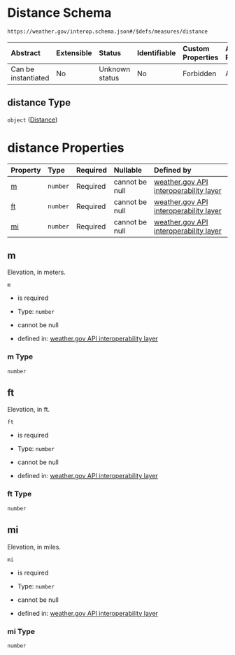 # Distance Schema

```txt
https://weather.gov/interop.schema.json#/$defs/measures/distance
```



| Abstract            | Extensible | Status         | Identifiable | Custom Properties | Additional Properties | Access Restrictions | Defined In                                                                                                 |
| :------------------ | :--------- | :------------- | :----------- | :---------------- | :-------------------- | :------------------ | :--------------------------------------------------------------------------------------------------------- |
| Can be instantiated | No         | Unknown status | No           | Forbidden         | Allowed               | none                | [interop-layer.schema.json\*](../../../api-interop-layer/interop-layer.schema.json "open original schema") |

## distance Type

`object` ([Distance](interop-layer-defs-measures-distance.md))

# distance Properties

| Property  | Type     | Required | Nullable       | Defined by                                                                                                                                                                       |
| :-------- | :------- | :------- | :------------- | :------------------------------------------------------------------------------------------------------------------------------------------------------------------------------- |
| [m](#m)   | `number` | Required | cannot be null | [weather.gov API interoperability layer](interop-layer-defs-measures-distance-properties-m.md "https://weather.gov/interop.schema.json#/$defs/measures/distance/properties/m")   |
| [ft](#ft) | `number` | Required | cannot be null | [weather.gov API interoperability layer](interop-layer-defs-measures-distance-properties-ft.md "https://weather.gov/interop.schema.json#/$defs/measures/distance/properties/ft") |
| [mi](#mi) | `number` | Required | cannot be null | [weather.gov API interoperability layer](interop-layer-defs-measures-distance-properties-mi.md "https://weather.gov/interop.schema.json#/$defs/measures/distance/properties/mi") |

## m

Elevation, in meters.

`m`

* is required

* Type: `number`

* cannot be null

* defined in: [weather.gov API interoperability layer](interop-layer-defs-measures-distance-properties-m.md "https://weather.gov/interop.schema.json#/$defs/measures/distance/properties/m")

### m Type

`number`

## ft

Elevation, in ft.

`ft`

* is required

* Type: `number`

* cannot be null

* defined in: [weather.gov API interoperability layer](interop-layer-defs-measures-distance-properties-ft.md "https://weather.gov/interop.schema.json#/$defs/measures/distance/properties/ft")

### ft Type

`number`

## mi

Elevation, in miles.

`mi`

* is required

* Type: `number`

* cannot be null

* defined in: [weather.gov API interoperability layer](interop-layer-defs-measures-distance-properties-mi.md "https://weather.gov/interop.schema.json#/$defs/measures/distance/properties/mi")

### mi Type

`number`
